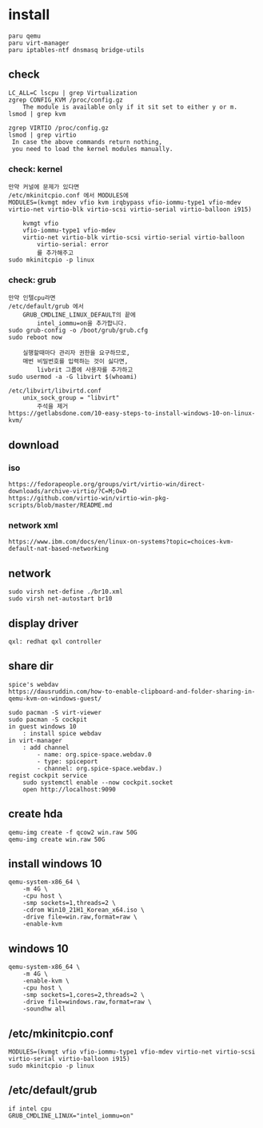 # install
    paru qemu
    paru virt-manager
    paru iptables-ntf dnsmasq bridge-utils

## check
    LC_ALL=C lscpu | grep Virtualization
    zgrep CONFIG_KVM /proc/config.gz
        The module is available only if it sit set to either y or m.
    lsmod | grep kvm

    zgrep VIRTIO /proc/config.gz
    lsmod | grep virtio
     In case the above commands return nothing, 
     you need to load the kernel modules manually.

### check: kernel
    만약 커널에 문제가 있다면
    /etc/mkinitcpio.conf 에서 MODULES에
    MODULES=(kvmgt mdev vfio kvm irqbypass vfio-iommu-type1 vfio-mdev virtio-net virtio-blk virtio-scsi virtio-serial virtio-balloon i915)

        kvmgt vfio 
        vfio-iommu-type1 vfio-mdev 
        virtio-net virtio-blk virtio-scsi virtio-serial virtio-balloon 
            virtio-serial: error
            를 추가해주고 
    sudo mkinitcpio -p linux

### check: grub
    만약 인텔cpu라면
    /etc/default/grub 에서 
        GRUB_CMDLINE_LINUX_DEFAULT의 끝에 
            intel_iommu=on을 추가합니다.
    sudo grub-config -o /boot/grub/grub.cfg
    sudo reboot now

        실행할때마다 관리자 권한을 요구하므로, 
        매번 비밀번호를 입력하는 것이 싫다면,
            livbrit 그룹에 사용자를 추가하고
    sudo usermod -a -G libvirt $(whoami)

    /etc/libvirt/libvirtd.conf
        unix_sock_group = "libvirt" 
            주석을 제거
    https://getlabsdone.com/10-easy-steps-to-install-windows-10-on-linux-kvm/

## download
### iso
    https://fedorapeople.org/groups/virt/virtio-win/direct-downloads/archive-virtio/?C=M;O=D
    https://github.com/virtio-win/virtio-win-pkg-scripts/blob/master/README.md

### network xml
    https://www.ibm.com/docs/en/linux-on-systems?topic=choices-kvm-default-nat-based-networking

## network
    sudo virsh net-define ./br10.xml
    sudo virsh net-autostart br10

## display driver
    qxl: redhat qxl controller

## share dir
    spice's webdav
    https://dausruddin.com/how-to-enable-clipboard-and-folder-sharing-in-qemu-kvm-on-windows-guest/

    sudo pacman -S virt-viewer
    sudo pacman -S cockpit
    in guest windows 10
        : install spice webdav 
    in virt-manager
        : add channel
            - name: org.spice-space.webdav.0
            - type: spiceport
            - channel: org.spice-space.webdav.)
    regist cockpit service
        sudo systemctl enable --now cockpit.socket
        open http://localhost:9090



## create hda
    qemu-img create -f qcow2 win.raw 50G
    qemu-img create win.raw 50G

## install windows 10
    qemu-system-x86_64 \
        -m 4G \ 
        -cpu host \
        -smp sockets=1,threads=2 \
        -cdrom Win10_21H1_Korean_x64.iso \
        -drive file=win.raw,format=raw \
        -enable-kvm

## windows 10 
    qemu-system-x86_64 \
        -m 4G \
        -enable-kvm \
        -cpu host \
        -smp sockets=1,cores=2,threads=2 \
        -drive file=windows.raw,format=raw \
        -soundhw all

## /etc/mkinitcpio.conf
    MODULES=(kvmgt vfio vfio-iommu-type1 vfio-mdev virtio-net virtio-scsi virtio-serial virtio-balloon i915)
    sudo mkinitcpio -p linux
## /etc/default/grub
    if intel cpu
    GRUB_CMDLINE_LINUX="intel_iommu=on"
